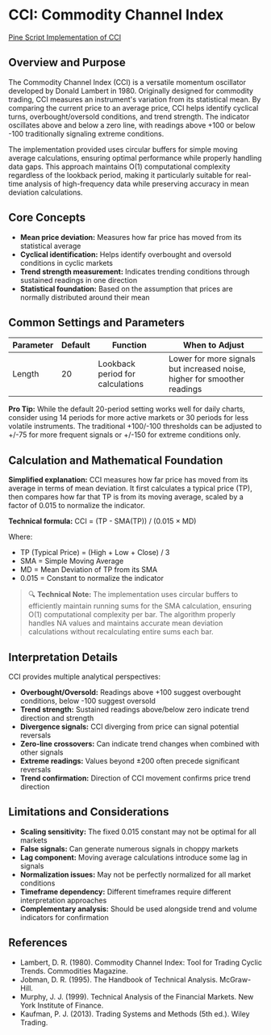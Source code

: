 # CCI: Commodity Channel Index

[Pine Script Implementation of CCI](https://github.com/mihakralj/pinescript/blob/main/indicators/momentum/cci.pine)

## Overview and Purpose

The Commodity Channel Index (CCI) is a versatile momentum oscillator developed by Donald Lambert in 1980. Originally designed for commodity trading, CCI measures an instrument's variation from its statistical mean. By comparing the current price to an average price, CCI helps identify cyclical turns, overbought/oversold conditions, and trend strength. The indicator oscillates above and below a zero line, with readings above +100 or below -100 traditionally signaling extreme conditions.

The implementation provided uses circular buffers for simple moving average calculations, ensuring optimal performance while properly handling data gaps. This approach maintains O(1) computational complexity regardless of the lookback period, making it particularly suitable for real-time analysis of high-frequency data while preserving accuracy in mean deviation calculations.

## Core Concepts

* **Mean price deviation:** Measures how far price has moved from its statistical average
* **Cyclical identification:** Helps identify overbought and oversold conditions in cyclic markets
* **Trend strength measurement:** Indicates trending conditions through sustained readings in one direction
* **Statistical foundation:** Based on the assumption that prices are normally distributed around their mean

## Common Settings and Parameters

| Parameter | Default | Function | When to Adjust |
|-----------|---------|----------|---------------|
| Length | 20 | Lookback period for calculations | Lower for more signals but increased noise, higher for smoother readings |

**Pro Tip:** While the default 20-period setting works well for daily charts, consider using 14 periods for more active markets or 30 periods for less volatile instruments. The traditional +100/-100 thresholds can be adjusted to +/-75 for more frequent signals or +/-150 for extreme conditions only.

## Calculation and Mathematical Foundation

**Simplified explanation:**
CCI measures how far price has moved from its average in terms of mean deviation. It first calculates a typical price (TP), then compares how far that TP is from its moving average, scaled by a factor of 0.015 to normalize the indicator.

**Technical formula:**
CCI = (TP - SMA(TP)) / (0.015 × MD)

Where:
- TP (Typical Price) = (High + Low + Close) / 3
- SMA = Simple Moving Average
- MD = Mean Deviation of TP from its SMA
- 0.015 = Constant to normalize the indicator

> 🔍 **Technical Note:** The implementation uses circular buffers to efficiently maintain running sums for the SMA calculation, ensuring O(1) computational complexity per bar. The algorithm properly handles NA values and maintains accurate mean deviation calculations without recalculating entire sums each bar.

## Interpretation Details

CCI provides multiple analytical perspectives:

* **Overbought/Oversold:** Readings above +100 suggest overbought conditions, below -100 suggest oversold
* **Trend strength:** Sustained readings above/below zero indicate trend direction and strength
* **Divergence signals:** CCI diverging from price can signal potential reversals
* **Zero-line crossovers:** Can indicate trend changes when combined with other signals
* **Extreme readings:** Values beyond ±200 often precede significant reversals
* **Trend confirmation:** Direction of CCI movement confirms price trend direction

## Limitations and Considerations

* **Scaling sensitivity:** The fixed 0.015 constant may not be optimal for all markets
* **False signals:** Can generate numerous signals in choppy markets
* **Lag component:** Moving average calculations introduce some lag in signals
* **Normalization issues:** May not be perfectly normalized for all market conditions
* **Timeframe dependency:** Different timeframes require different interpretation approaches
* **Complementary analysis:** Should be used alongside trend and volume indicators for confirmation

## References

* Lambert, D. R. (1980). Commodity Channel Index: Tool for Trading Cyclic Trends. Commodities Magazine.
* Jobman, D. R. (1995). The Handbook of Technical Analysis. McGraw-Hill.
* Murphy, J. J. (1999). Technical Analysis of the Financial Markets. New York Institute of Finance.
* Kaufman, P. J. (2013). Trading Systems and Methods (5th ed.). Wiley Trading.

